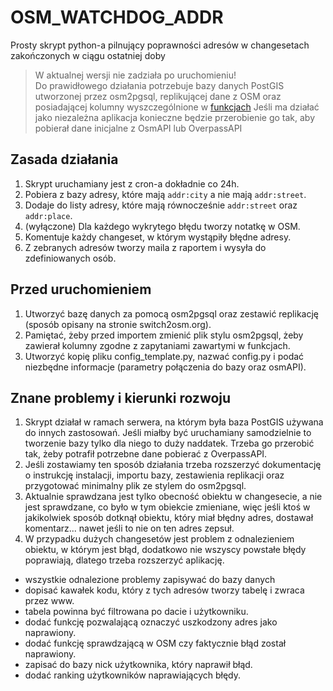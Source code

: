 # OSM_WATCHDOG_ADDR

Prosty skrypt python-a pilnujący poprawności adresów w changesetach zakończonych w ciągu ostatniej doby

> W aktualnej wersji nie zadziała po uruchomieniu!  
> Do prawidłowego działania potrzebuje bazy danych PostGIS utworzonej przez osm2pgsql, replikującej dane z OSM oraz posiadającej kolumny wyszczególnione w [funkcjach](functions.sql) 
> Jeśli ma działać jako niezależna aplikacja konieczne będzie przerobienie go tak, aby pobierał dane inicjalne z OsmAPI lub OverpassAPI

## Zasada działania

1. Skrypt uruchamiany jest z cron-a dokładnie co 24h.
2. Pobiera z bazy adresy, które mają `addr:city` a nie mają `addr:street`.
3. Dodaje do listy adresy, które mają równocześnie `addr:street` oraz `addr:place`.
4. (wyłączone) Dla każdego wykrytego błędu tworzy notatkę w OSM.
5. Komentuje każdy changeset, w którym wystąpiły błędne adresy.
6. Z zebranych adresów tworzy maila z raportem i wysyła do zdefiniowanych osób.

## Przed uruchomieniem

1. Utworzyć bazę danych za pomocą osm2pgsql oraz zestawić replikację (sposób opisany na stronie switch2osm.org).
2. Pamiętać, żeby przed importem zmienić plik stylu osm2pgsql, żeby zawierał kolumny zgodne z zapytaniami zawartymi w funkcjach.
3. Utworzyć kopię pliku config_template.py, nazwać config.py i podać niezbędne informacje (parametry połączenia do bazy oraz osmAPI).

## Znane problemy i kierunki rozwoju

1. Skrypt działał w ramach serwera, na którym była baza PostGIS używana do innych zastosowań. Jeśli miałby być uruchamiany samodzielnie to tworzenie bazy tylko dla niego to duży naddatek. Trzeba go przerobić tak, żeby potrafił potrzebne dane pobierać z OverpassAPI.
2. Jeśli zostawiamy ten sposób działania trzeba rozszerzyć dokumentację o instrukcję instalacji, importu bazy, zestawienia replikacji oraz przygotować minimalny plik ze stylem do osm2pgsql.
3. Aktualnie sprawdzana jest tylko obecność obiektu w changesecie, a nie jest sprawdzane, co było w tym obiekcie zmieniane, więc jeśli ktoś w jakikolwiek sposób dotknął obiektu, który miał błędny adres, dostawał komentarz... nawet jeśli to nie on ten adres zepsuł.
4. W przypadku dużych changesetów jest problem z odnalezieniem obiektu, w którym jest błąd, dodatkowo nie wszyscy powstałe błędy poprawiają, dlatego trzeba rozszerzyć aplikację.
- wszystkie odnalezione problemy zapisywać do bazy danych
- dopisać kawałek kodu, który z tych adresów tworzy tabelę i zwraca przez www.
- tabela powinna być filtrowana po dacie i użytkowniku.
- dodać funkcję pozwalającą oznaczyć uszkodzony adres jako naprawiony.
- dodać funkcję sprawdzającą w OSM czy faktycznie błąd został naprawiony.
- zapisać do bazy nick użytkownika, który naprawił błąd.
- dodać ranking użytkowników naprawiających błędy.